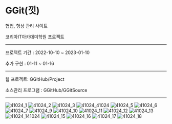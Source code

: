 # GGit(낏)
협업, 형상 관리 사이트

코리아IT아카데미학원 프로젝트

----

프로젝트 기간 : 2022-10-10 ~ 2023-01-10

추가 구현 : 01-11 ~ 01-16


-----

웹 프로젝트: GGitHub/Project

소스관리 프로그램 : GGitHub/GGitSource


-----


![41024_1](https://user-images.githubusercontent.com/61938906/216817338-0c3aa480-ce7c-4d43-97b8-5b3f6aa26c31.jpg)
![41024_2](https://user-images.githubusercontent.com/61938906/216817342-cfbb75f3-049c-4892-bc31-f4e34c7d01bf.jpg)
![41024_3](https://user-images.githubusercontent.com/61938906/216817345-6348a24b-490f-447a-af3e-9858ba70e3eb.jpg)
![41024_41024](https://user-images.githubusercontent.com/61938906/216817375-f7ffc025-d184-4a3d-9949-787c381a85af.jpg)
![41024_5](https://user-images.githubusercontent.com/61938906/216817382-ce23c07e-80c6-4095-bfdf-5473546cf9d2.jpg)
![41024_6](https://user-images.githubusercontent.com/61938906/216817387-e4c2e04d-4ef2-4765-8435-e15f6d375892.jpg)
![41024_7](https://user-images.githubusercontent.com/61938906/216817391-0cce6283-43e2-4d75-b45d-fc047a1e8668.jpg)
![41024_9](https://user-images.githubusercontent.com/61938906/216817393-23955cf5-347f-4be0-beac-4272ce47f1f7.jpg)
![41024_10](https://user-images.githubusercontent.com/61938906/216817402-dc9872c9-654e-4788-ad12-605df663d7a8.jpg)
![41024_11](https://user-images.githubusercontent.com/61938906/216817406-f2cd0deb-63dd-401c-8f5b-e4f6af3f686a.jpg)
![41024_12](https://user-images.githubusercontent.com/61938906/216817413-e504cfc9-9237-41ea-b485-9df44a296c50.jpg)
![41024_13](https://user-images.githubusercontent.com/61938906/216817420-4a285de7-7072-46bd-a5c9-3e49dfc5e7c0.jpg)
![41024_141024](https://user-images.githubusercontent.com/61938906/216817431-8ba7736d-fccf-42cb-a057-764f90d7db0d.jpg)
![41024_15](https://user-images.githubusercontent.com/61938906/216817436-cf4b7a9d-a121-4422-93bd-9eaa32ff590c.jpg)
![41024_16](https://user-images.githubusercontent.com/61938906/216817441-1782f9ec-f0cd-4251-a1bb-b7994909d57d.jpg)
![41024_17](https://user-images.githubusercontent.com/61938906/216817450-cabc3078-65f9-4f23-bad0-b9e72c3a0608.jpg)
![41024_18](https://user-images.githubusercontent.com/61938906/216817455-74c8225f-f262-4abc-a761-c99d1e7041c4.jpg)




